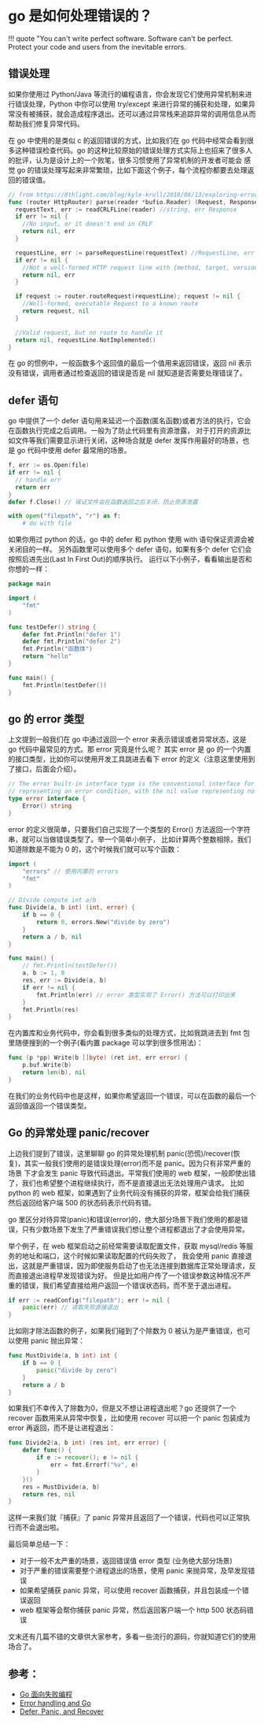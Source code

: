 # go 是如何处理错误的？

!!! quote
    "You can't write perfect software. Software can't be perfect. Protect your code and users from the inevitable errors.

## 错误处理

如果你使用过 Python/Java 等流行的编程语言，你会发现它们使用异常机制来进行错误处理，Python 中你可以使用 try/except
来进行异常的捕获和处理，如果异常没有被捕获，就会造成程序退出。还可以通过异常栈来追踪异常的调用信息从而帮助我们修复异常代码。

在 go 中使用的是类似 c 的返回错误的方式，比如我们在 go 代码中经常会看到很多这种错误检查代码。go
的这种比较原始的错误处理方式实际上也招来了很多人的批评，认为是设计上的一个败笔，很多习惯使用了异常机制的开发者可能会
感觉 go 的错误处理写起来非常繁琐，比如下面这个例子，每个流程你都要去处理返回的错误值。

```go
// from https://8thlight.com/blog/kyle-krull/2018/08/13/exploring-error-handling-patterns-in-go.html
func (router HttpRouter) parse(reader *bufio.Reader) (Request, Response) {
  requestText, err := readCRLFLine(reader) //string, err Response
  if err != nil {
    //No input, or it doesn't end in CRLF
    return nil, err
  }

  requestLine, err := parseRequestLine(requestText) //RequestLine, err Response
  if err != nil {
    //Not a well-formed HTTP request line with {method, target, version}
    return nil, err
  }

  if request := router.routeRequest(requestLine); request != nil {
    //Well-formed, executable Request to a known route
    return request, nil
  }

  //Valid request, but no route to handle it
  return nil, requestLine.NotImplemented()
}
```

在 go 的惯例中，一般函数多个返回值的最后一个值用来返回错误，返回 nil 表示没有错误，调用者通过检查返回的错误是否是 nil
就知道是否需要处理错误了。

## defer 语句

go 中提供了一个 defer 语句用来延迟一个函数(匿名函数)或者方法的执行，它会在函数执行完成之后调用。一般为了防止代码里有资源泄露，
对于打开的资源比如文件等我们需要显示进行关闭，这种场合就是 defer 发挥作用最好的场景，也是 go 代码中使用 defer 最常用的场景。

``` go tab="Go"
f, err := os.Open(file)
if err != nil {
  // handle err
  return err
}
defer f.Close() // 保证文件会在函数返回之后关闭，防止资源泄露
```

``` py tab="Python"
with open("filepath", "r") as f:
    # do with file
```

如果你用过 python 的话，go 中的 defer 和 python 使用 with 语句保证资源会被关闭目的一样。
另外函数里可以使用多个 defer 语句，如果有多个 defer 它们会按照后进先出(Last In First Out)的顺序执行。
运行以下小例子，看看输出是否和你想的一样：

```go
package main

import (
	"fmt"
)

func testDefer() string {
	defer fmt.Println("defer 1")
	defer fmt.Println("defer 2")
	fmt.Println("函数体")
	return "hello"
}

func main() {
	fmt.Println(testDefer())
}
```

## go 的 error 类型

上文提到一般我们在 go 中通过返回一个 error 来表示错误或者异常状态，这是 go 代码中最常见的方式。那 error 究竟是什么呢？
其实 error 是 go 的一个内置的接口类型，比如你可以使用开发工具跳进去看下 error 的定义（注意这里使用到了接口，后面会介绍）。

```go
// The error built-in interface type is the conventional interface for
// representing an error condition, with the nil value representing no error.
type error interface {
	Error() string
}
```

error 的定义很简单，只要我们自己实现了一个类型的 Error() 方法返回一个字符串，就可以当做错误类型了。举一个简单小例子，
比如计算两个整数相除，我们知道除数是不能为 0 的，这个时候我们就可以写个函数：

```go
import (
	"errors" // 使用内置的 errors
	"fmt"
)

// Divide compute int a/b
func Divide(a, b int) (int, error) {
	if b == 0 {
		return 0, errors.New("divide by zero")
	}
	return a / b, nil
}

func main() {
	// fmt.Println(testDefer())
	a, b := 1, 0
	res, err := Divide(a, b)
	if err != nil {
		fmt.Println(err) // error 类型实现了 Error() 方法可以打印出来
	}
	fmt.Println(res)
}
```

在内置库和业务代码中，你会看到很多类似的处理方式，比如我跳进去到 fmt 包里随便搜到的一个例子(看内置 package 可以学到很多惯用法)：

```go
func (p *pp) Write(b []byte) (ret int, err error) {
	p.buf.Write(b)
	return len(b), nil
}
```

在我们的业务代码中也是这样，如果你希望返回一个错误，可以在函数的最后一个返回值返回一个错误类型。

## Go 的异常处理 panic/recover

上边我们提到了错误，这里聊聊 go 的异常处理机制 panic(恐慌)/recover(恢复)，其实一般我们使用的是错误处理(error)而不是 panic。因为只有非常严重的场景
下才会发生 panic 导致代码退出。平常我们使用的 web 框架，一般即使出错了，我们也希望整个进程继续执行，而不是直接退出无法处理用户请求。
比如 python 的 web 框架，如果遇到了业务代码没有捕获的异常，框架会给我们捕获然后返回给客户端 500 的状态码表示代码有错。

go 里区分对待异常(panic)和错误(error)的，绝大部分场景下我们使用的都是错误，只有少数场景下发生了严重错误我们想让整个进程都退出了才会使用异常。

举个例子，在 web 框架启动之前经常需要读取配置文件，获取 mysql/redis 等服务的地址和端口，这个时候如果读取配置的代码失败了，
我会使用 panic 直接退出，这就是严重错误，因为即使服务启动了也无法连接到数据库正常处理请求，反而直接退出进程早发现错误为好。
但是比如用户传了一个错误参数这种情况不严重的错误，我们希望直接给用户返回一个错误状态码，而不至于退出进程。

```go
if err := readConfig("filepath"); err != nil {
	panic(err) // 读取失败直接退出
}
```

比如刚才除法函数的例子，如果我们碰到了个除数为 0 被认为是严重错误，也可以使用 panic 抛出异常：

```go
func MustDivide(a, b int) int {
	if b == 0 {
		panic("divide by zero")
	}
	return a / b
}
```

如果我们不幸传入了除数为0，但是又不想让进程退出呢？go 还提供了一个 recover 函数用来从异常中恢复，比如使用 recover
可以把一个 panic 包装成为 error 再返回，而不是让进程退出：

```go
func Divide2(a, b int) (res int, err error) {
	defer func() {
		if e := recover(); e != nil {
			err = fmt.Errorf("%v", e)
		}
	}()
	res = MustDivide(a, b)
	return res, nil
}
```

这样一来我们就『捕获』了 panic 异常并且返回了一个错误，代码也可以正常执行而不会退出啦。

最后简单总结一下：

- 对于一般不太严重的场景，返回错误值 error 类型 (业务绝大部分场景)
- 对于严重的错误需要整个进程退出的场景，使用 panic 来抛异常，及早发现错误
- 如果希望捕获 panic 异常，可以使用 recover 函数捕获，并且包装成一个错误返回
- web 框架等会帮你捕获 panic 异常，然后返回客户端一个 http 500 状态码错误

文末还有几篇不错的文章供大家参考，多看一些流行的源码，你就知道它们的使用场合了。

## 参考：

- [Go 面向失败编程](https://developer.aliyun.com/article/740696)
- [Error handling and Go](https://blog.golang.org/error-handling-and-go)
- [Defer, Panic, and Recover](https://blog.golang.org/defer-panic-and-recover)
